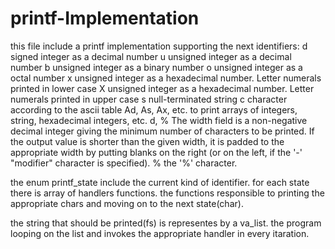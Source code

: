 # printf-Implementation

this file include a printf implementation supporting the next identifiers:
d signed integer as a decimal number
u unsigned integer as a decimal number
b unsigned integer as a binary number
o unsigned integer as a octal number
x unsigned integer as a hexadecimal number. Letter numerals printed in lower case
X unsigned integer as a hexadecimal number. Letter numerals printed in upper case
s null-terminated string
c character according to the ascii table
Ad, As, Ax, etc. to print arrays of integers, string, hexadecimal integers, etc.
<width>d, %<width> The width field is a non-negative decimal integer giving the minimum number of characters to be printed. If the output value is shorter than the given width, it is padded to the appropriate width by putting blanks on the right
(or on the left, if the '-' "modifier" character is specified).
%	the '%' character.

the enum printf_state include the current kind of identifier. for each state there is array of handlers functions.
the functions responsible to printing the appropriate chars and moving on to the next state(char). 

the string that should be printed(fs) is representes by a va_list.
the program looping on the list and invokes the appropriate handler in every itaration.
